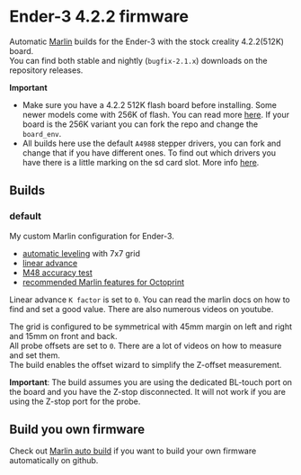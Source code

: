 # Ender-3 4.2.2 firmware

Automatic [Marlin](https://github.com/MarlinFirmware/Marlin) builds for the Ender-3 with the stock creality 4.2.2(512K) board.  
You can find both stable and nightly (`bugfix-2.1.x`) downloads on the repository releases.  

**Important**
* Make sure you have a 4.2.2 512K flash board before installing. Some newer models come with 256K of flash. You can read more [here](https://github.com/MarlinFirmware/Marlin/issues/23596). If your board is the 256K variant you can fork the repo and change the `board_env`.
* All builds here use the default `A4988` stepper drivers, you can fork and change that if you have different ones. To find out which drivers you have there is a little marking on the sd card slot. More info [here](https://github.com/MarlinFirmware/Configurations/pull/633#issuecomment-995206382).

## Builds

### default

My custom Marlin configuration for Ender-3.

* [automatic leveling](https://marlinfw.org/docs/gcode/G029-abl-bilinear.html) with 7x7 grid
* [linear advance](https://marlinfw.org/docs/features/lin_advance.html)
* [M48 accuracy test](https://marlinfw.org/docs/gcode/M048.html)
* [recommended Marlin features for Octoprint](https://community.octoprint.org/t/a-list-of-recommended-marlin-features/39048/10)

Linear advance `K factor` is set to `0`. You can read the marlin docs on how to find and set a good value. There are also numerous videos on youtube.  

The grid is configured to be symmetrical with 45mm margin on left and right and 15mm on front and back.  
All probe offsets are set to `0`. There are a lot of videos on how to measure and set them.  
The build enables the offset wizard to simplify the Z-offset measurement.  

**Important**: The build assumes you are using the dedicated BL-touch port on the board and you have the Z-stop disconnected. It will not work if you are using the Z-stop port for the probe.  

## Build you own firmware

Check out [Marlin auto build](https://github.com/zisismaras/marlin_auto_build) if you want to build your own firmware automatically on github.
